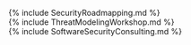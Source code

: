 ---
---

<div class="servicepadding">

<a id="roadmapping"></a>
<div class="oddrow">
{% include SecurityRoadmapping.md %}
</div>

<div class="evenrow">
<a id="tmworkshop" class="anchor"></a>
    {% include ThreatModelingWorkshop.md %}
</div>

<div class="oddrow">
<a id="consulting" class="anchor"></a>
    {% include SoftwareSecurityConsulting.md %}
</div>
</div>
